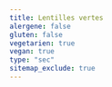 ```yaml
---
title: Lentilles vertes
alergene: false
gluten: false
vegetarien: true
vegan: true
type: "sec"
sitemap_exclude: true
---
```

